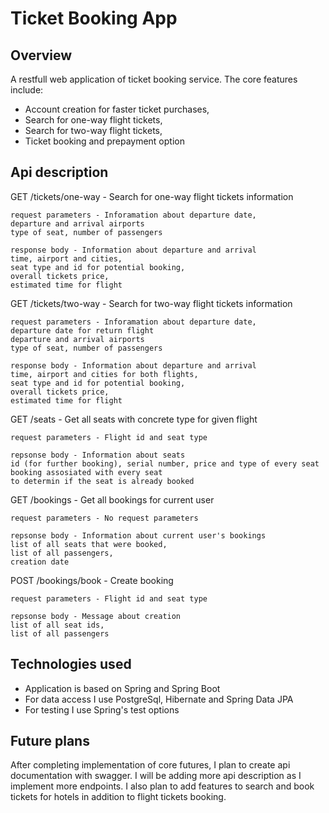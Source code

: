 # Ticket Booking App

## Overview

A restfull web application of ticket booking service. The core features include:
- Account creation for faster ticket purchases,
- Search for one-way flight tickets,
- Search for two-way flight tickets,
- Ticket booking and prepayment option

## Api description

GET /tickets/one-way - Search for one-way flight tickets information

    request parameters - Inforamation about departure date, 
    departure and arrival airports 
    type of seat, number of passengers
    
    response body - Information about departure and arrival 
    time, airport and cities,
    seat type and id for potential booking,
    overall tickets price,
    estimated time for flight

GET /tickets/two-way - Search for two-way flight tickets information

    request parameters - Inforamation about departure date,
    departure date for return flight
    departure and arrival airports
    type of seat, number of passengers
    
    response body - Information about departure and arrival 
    time, airport and cities for both flights,
    seat type and id for potential booking,
    overall tickets price,
    estimated time for flight

GET /seats - Get all seats with concrete type for given flight

    request parameters - Flight id and seat type

    repsonse body - Information about seats
    id (for further booking), serial number, price and type of every seat
    booking assosiated with every seat
    to determin if the seat is already booked

GET /bookings - Get all bookings for current user

    request parameters - No request parameters

    repsonse body - Information about current user's bookings
    list of all seats that were booked,
    list of all passengers,
    creation date

POST /bookings/book - Create booking

    request parameters - Flight id and seat type

    repsonse body - Message about creation
    list of all seat ids,
    list of all passengers

## Technologies used

- Application is based on Spring and Spring Boot
- For data access I use PostgreSql, Hibernate and Spring Data JPA
- For testing I use Spring's test options

## Future plans

After completing implementation of core futures, 
I plan to create api documentation with swagger.
I will be adding more api description
as I implement more endpoints.
I also plan to add features 
to search and book tickets for hotels
in addition to flight tickets booking.